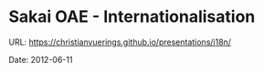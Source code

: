 # Sakai OAE - Internationalisation

URL: https://christianvuerings.github.io/presentations/i18n/

Date: 2012-06-11
